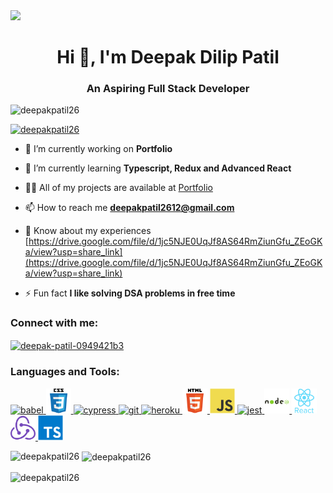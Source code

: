 <img src="https://camo.githubusercontent.com/d6ebdf0be8c981a367c8226b0c0554db04a3235f4018c75ad1951fd67be61cc4/68747470733a2f2f6a75736d61726b746563682e636f6d2f7075626c69632f612f696d616765732f70616765732f7765625f646576656c6f706d656e742e676966"/>
<h1 align="center">Hi 👋, I'm Deepak Dilip Patil</h1>
<h3 align="center">An Aspiring Full Stack Developer</h3>

<p align="left"> <img src="https://komarev.com/ghpvc/?username=deepakpatil26&label=Profile%20views&color=0e75b6&style=flat" alt="deepakpatil26" /> </p>

<p align="left"> <a href="https://github.com/ryo-ma/github-profile-trophy"><img src="https://github-profile-trophy.vercel.app/?username=deepakpatil26" alt="deepakpatil26" /></a> </p>

- 🔭 I’m currently working on **Portfolio**

- 🌱 I’m currently learning **Typescript, Redux and Advanced React**

- 👨‍💻 All of my projects are available at [Portfolio](Portfolio)

- 📫 How to reach me **deepakpatil2612@gmail.com**

- 📄 Know about my experiences [https://drive.google.com/file/d/1jc5NJE0UqJf8AS64RmZiunGfu_ZEoGKa/view?usp=share_link](https://drive.google.com/file/d/1jc5NJE0UqJf8AS64RmZiunGfu_ZEoGKa/view?usp=share_link)

- ⚡ Fun fact **I like solving DSA problems in free time**

<h3 align="left">Connect with me:</h3>
<p align="left">
<a href="https://linkedin.com/in/deepak-patil-0949421b3" target="blank"><img align="center" src="https://raw.githubusercontent.com/rahuldkjain/github-profile-readme-generator/master/src/images/icons/Social/linked-in-alt.svg" alt="deepak-patil-0949421b3" height="30" width="40" /></a>
</p>

<h3 align="left">Languages and Tools:</h3>
<p align="left"> <a href="https://babeljs.io/" target="_blank" rel="noreferrer"> <img src="https://www.vectorlogo.zone/logos/babeljs/babeljs-icon.svg" alt="babel" width="40" height="40"/> </a> <a href="https://www.w3schools.com/css/" target="_blank" rel="noreferrer"> <img src="https://raw.githubusercontent.com/devicons/devicon/master/icons/css3/css3-original-wordmark.svg" alt="css3" width="40" height="40"/> </a> <a href="https://www.cypress.io" target="_blank" rel="noreferrer"> <img src="https://raw.githubusercontent.com/simple-icons/simple-icons/6e46ec1fc23b60c8fd0d2f2ff46db82e16dbd75f/icons/cypress.svg" alt="cypress" width="40" height="40"/> </a> <a href="https://git-scm.com/" target="_blank" rel="noreferrer"> <img src="https://www.vectorlogo.zone/logos/git-scm/git-scm-icon.svg" alt="git" width="40" height="40"/> </a> <a href="https://heroku.com" target="_blank" rel="noreferrer"> <img src="https://www.vectorlogo.zone/logos/heroku/heroku-icon.svg" alt="heroku" width="40" height="40"/> </a> <a href="https://www.w3.org/html/" target="_blank" rel="noreferrer"> <img src="https://raw.githubusercontent.com/devicons/devicon/master/icons/html5/html5-original-wordmark.svg" alt="html5" width="40" height="40"/> </a> <a href="https://developer.mozilla.org/en-US/docs/Web/JavaScript" target="_blank" rel="noreferrer"> <img src="https://raw.githubusercontent.com/devicons/devicon/master/icons/javascript/javascript-original.svg" alt="javascript" width="40" height="40"/> </a> <a href="https://jestjs.io" target="_blank" rel="noreferrer"> <img src="https://www.vectorlogo.zone/logos/jestjsio/jestjsio-icon.svg" alt="jest" width="40" height="40"/> </a> <a href="https://nodejs.org" target="_blank" rel="noreferrer"> <img src="https://raw.githubusercontent.com/devicons/devicon/master/icons/nodejs/nodejs-original-wordmark.svg" alt="nodejs" width="40" height="40"/> </a> <a href="https://reactjs.org/" target="_blank" rel="noreferrer"> <img src="https://raw.githubusercontent.com/devicons/devicon/master/icons/react/react-original-wordmark.svg" alt="react" width="40" height="40"/> </a> <a href="https://redux.js.org" target="_blank" rel="noreferrer"> <img src="https://raw.githubusercontent.com/devicons/devicon/master/icons/redux/redux-original.svg" alt="redux" width="40" height="40"/> </a> <a href="https://www.typescriptlang.org/" target="_blank" rel="noreferrer"> <img src="https://raw.githubusercontent.com/devicons/devicon/master/icons/typescript/typescript-original.svg" alt="typescript" width="40" height="40"/> </a> </p>

<p><img align="left" src="https://github-readme-stats.vercel.app/api/top-langs?username=deepakpatil26&show_icons=true&locale=en&layout=compact" alt="deepakpatil26" /></p>

<p>&nbsp;<img align="center" src="https://github-readme-stats.vercel.app/api?username=deepakpatil26&show_icons=true&locale=en" alt="deepakpatil26" /></p>

<p><img align="center" src="https://github-readme-streak-stats.herokuapp.com/?user=deepakpatil26&" alt="deepakpatil26" /></p>

